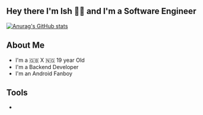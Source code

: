 ## Hey there I'm Ish 🖖🏾 and I'm a Software Engineer

[![Anurag's GitHub stats](https://github-readme-stats.vercel.app/api?username=ishersagay&theme=material-palenight&show_icons=true)](https://github.com/anuraghazra/github-readme-stats)


## About Me
- I'm a 🇬🇧 X 🇳🇬 19 year Old
- I'm a Backend Developer
- I'm an Android Fanboy

## Tools
-
